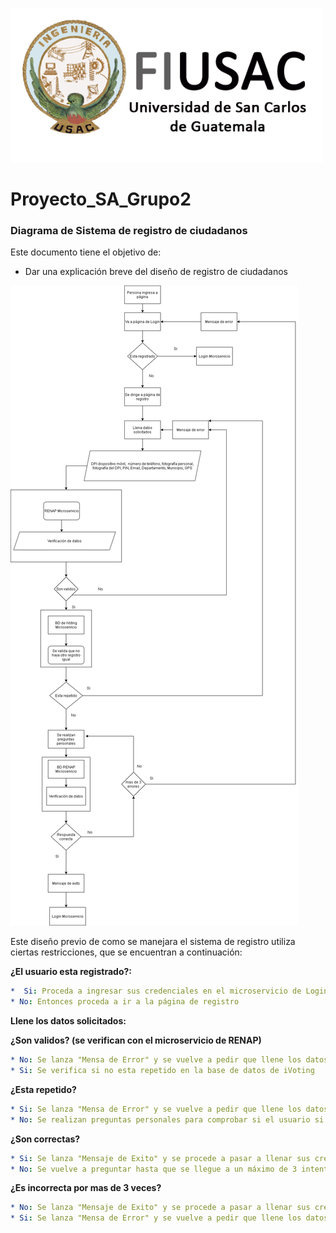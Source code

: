![Help Builder Web Site](../Img/Logo.png)
# Proyecto_SA_Grupo2
### Diagrama de Sistema de registro de ciudadanos
Este documento tiene el objetivo de:
<br>
* Dar una explicación breve del diseño de registro de ciudadanos

![Help Builder Web Site](../Img/Registro.png)
<br>

Este diseño previo de como se manejara el sistema de registro utiliza ciertas restricciones, que se encuentran a continuación:
<br>

**¿El usuario esta registrado?:**
    
```yaml
*  Si: Proceda a ingresar sus credenciales en el microservicio de Login
* No: Entonces proceda a ir a la página de registro
```

    
**Llene los datos solicitados:**
        
 **¿Son validos? (se verifican con el microservicio de RENAP)**
                
```yaml
* No: Se lanza "Mensa de Error" y se vuelve a pedir que llene los datos
* Si: Se verifica si no esta repetido en la base de datos de iVoting
```

                
 **¿Esta repetido?**
                        
```yaml
* Si: Se lanza "Mensa de Error" y se vuelve a pedir que llene los datos
* No: Se realizan preguntas personales para comprobar si el usuario si es quien dice ser
```

                            
**¿Son correctas?**
                                
```yaml
* Si: Se lanza "Mensaje de Exito" y se procede a pasar a llenar sus credenciales en el microservicio de Login preguntar 
* No: Se vuelve a preguntar hasta que se llegue a un máximo de 3 intentos
```

                                    
**¿Es incorrecta por mas de 3 veces?**
                                        
```yaml
* No: Se lanza "Mensaje de Exito" y se procede a pasar a llenar sus credenciales en el microservicio de Login preguntar 
* Si: Se lanza "Mensa de Error" y se vuelve a pedir que llene los datos
```




